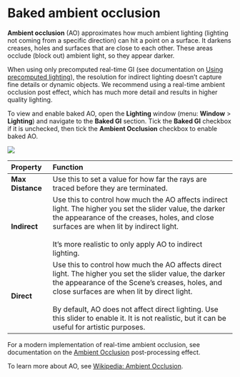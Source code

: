 # Baked ambient occlusion

__Ambient occlusion__ (AO) approximates how much ambient lighting (lighting not coming from a specific direction) can hit a point on a surface. It darkens creases, holes and surfaces that are close to each other. These areas occlude (block out) ambient light, so they appear darker.

When using only precomputed real-time GI (see documentation on [Using precomputed lighting](UsingPrecomputedLighting)), the resolution for indirect lighting doesn’t capture fine details or dynamic objects. We recommend using a real-time ambient occlusion post effect, which has much more detail and results in higher quality lighting.

To view and enable baked AO, open the __Lighting__ window (menu: __Window__ > __Lighting__) and navigate to the __Baked GI__ section. Tick the __Baked GI__ checkbox if it is unchecked, then tick the __Ambient Occlusion__ checkbox to enable baked AO.


![](../uploads/Main/BakedAO56.png)


| **Property** | **Function** |
|:---|:---|
| __Max Distance__ | Use this to set a value for how far the rays are traced before they are terminated. |
| __Indirect__ | Use this to control how much the AO affects indirect light. The higher you set the slider value, the darker the appearance of the creases, holes, and close surfaces are when lit by indirect light. <br/><br/>It’s more realistic to only apply AO to indirect lighting. |
| __Direct__ | Use this to control how much the AO affects direct light. The higher you set the slider value, the darker the appearance of the Scene’s creases, holes, and close surfaces are when lit by direct light.<br/><br/>By default, AO does not affect direct lighting. Use this slider to enable it. It is not realistic, but it can be useful for artistic purposes.|


For a modern implementation of real-time ambient occlusion, see documentation on the [Ambient Occlusion](PostProcessing-AmbientOcclusion) post-processing effect.

To learn more about AO, see [Wikipedia: Ambient Occlusion](http://en.wikipedia.org/wiki/Ambient_occlusion).